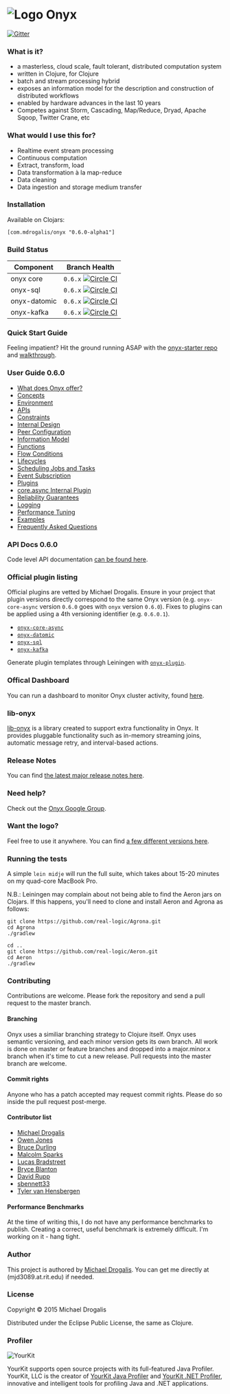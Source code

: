 # ![Logo](http://i.imgur.com/zdlOSZD.png?1) Onyx

[![Gitter](https://badges.gitter.im/Join%20Chat.svg)](https://gitter.im/MichaelDrogalis/onyx?utm_source=badge&utm_medium=badge&utm_campaign=pr-badge&utm_content=badge)

### What is it?

- a masterless, cloud scale, fault tolerant, distributed computation system
- written in Clojure, for Clojure
- batch and stream processing hybrid
- exposes an information model for the description and construction of distributed workflows
- enabled by hardware advances in the last 10 years
- Competes against Storm, Cascading, Map/Reduce, Dryad, Apache Sqoop, Twitter Crane, etc

### What would I use this for?

- Realtime event stream processing
- Continuous computation 
- Extract, transform, load
- Data transformation à la map-reduce
- Data cleaning
- Data ingestion and storage medium transfer

### Installation

Available on Clojars:

```
[com.mdrogalis/onyx "0.6.0-alpha1"]
```

### Build Status

Component | Branch Health
----------|--------------
onyx core | `0.6.x` [![Circle CI](https://circleci.com/gh/MichaelDrogalis/onyx/tree/0.6.x.svg?style=svg)](https://circleci.com/gh/MichaelDrogalis/onyx/tree/0.6.x)
onyx-sql  | `0.6.x` [![Circle CI](https://circleci.com/gh/MichaelDrogalis/onyx-sql/tree/0.6.x.svg?style=svg)](https://circleci.com/gh/MichaelDrogalis/onyx-sql/tree/0.6.x)
onyx-datomic  | `0.6.x` [![Circle CI](https://circleci.com/gh/MichaelDrogalis/onyx-datomic/tree/0.6.x.svg?style=svg)](https://circleci.com/gh/MichaelDrogalis/onyx-datomic/tree/0.6.x)
onyx-kafka| `0.6.x` [![Circle CI](https://circleci.com/gh/MichaelDrogalis/onyx-kafka/tree/0.6.x.svg?style=svg)](https://circleci.com/gh/MichaelDrogalis/onyx-kafka/tree/0.6.x)

### Quick Start Guide

Feeling impatient? Hit the ground running ASAP with the [onyx-starter repo](https://github.com/MichaelDrogalis/onyx-starter) and [walkthrough](https://gist.github.com/MichaelDrogalis/bc620a7617396704125b).

### User Guide 0.6.0
- [What does Onyx offer?](doc/user-guide/what-does-it-offer.md)
- [Concepts](doc/user-guide/concepts.md)
- [Environment](doc/user-guide/environment.md)
- [APIs](doc/user-guide/apis.md)
- [Constraints](doc/user-guide/constraints.md)
- [Internal Design](doc/user-guide/internal-design.md)
- [Peer Configuration](doc/user-guide/peer-config.md)
- [Information Model](doc/user-guide/information-model.md)
- [Functions](doc/user-guide/functions.md)
- [Flow Conditions](doc/user-guide/flow-conditions.md)
- [Lifecycles](doc/user-guide/lifecycles.md)
- [Scheduling Jobs and Tasks](doc/user-guide/scheduling.md)
- [Event Subscription](doc/user-guide/subscription.md)
- [Plugins](doc/user-guide/plugins.md)
- [core.async Internal Plugin](doc/user-guide/core-async-plugin.md)
- [Reliability Guarantees](doc/user-guide/reliability-guarantees.md)
- [Logging](doc/user-guide/logging.md)
- [Performance Tuning](doc/user-guide/performance-tuning.md)
- [Examples](doc/user-guide/examples.md)
- [Frequently Asked Questions](doc/user-guide/faq.md)

### API Docs 0.6.0

Code level API documentation [can be found here](http://michaeldrogalis.github.io/onyx/).

### Official plugin listing

Official plugins are vetted by Michael Drogalis. Ensure in your project that plugin versions directly correspond to the same Onyx version (e.g. `onyx-core-async` version `0.6.0` goes with `onyx` version `0.6.0`). Fixes to plugins can be applied using a 4th versioning identifier (e.g. `0.6.0.1`).

- [`onyx-core-async`](doc/user-guide/core-async-plugin.md)
- [`onyx-datomic`](https://github.com/MichaelDrogalis/onyx-datomic)
- [`onyx-sql`](https://github.com/MichaelDrogalis/onyx-sql)
- [`onyx-kafka`](https://github.com/MichaelDrogalis/onyx-kafka)

Generate plugin templates through Leiningen with [`onyx-plugin`](https://github.com/MichaelDrogalis/onyx-plugin).

### Offical Dashboard

You can run a dashboard to monitor Onyx cluster activity, found [here](https://github.com/lbradstreet/onyx-dashboard).

### lib-onyx

[lib-onyx](https://github.com/MichaelDrogalis/lib-onyx) is a library created to support extra functionality in Onyx. It provides pluggable functionality such as in-memory streaming joins, automatic message retry, and interval-based actions.

### Release Notes

You can find [the latest major release notes here](doc/release-notes/0.6.0.md).

### Need help?

Check out the [Onyx Google Group](https://groups.google.com/forum/#!forum/onyx-user).

### Want the logo?

Feel free to use it anywhere. You can find [a few different versions here](https://github.com/MichaelDrogalis/onyx/tree/0.6.x/resources/logo).

### Running the tests

A simple `lein midje` will run the full suite, which takes about 15-20 minutes on my quad-core MacBook Pro.

N.B.: Leiningen may complain about not being able to find the Aeron jars on Clojars. If this happens, you'll need to clone and install Aeron and Agrona as follows:

```
git clone https://github.com/real-logic/Agrona.git
cd Agrona
./gradlew

cd ..
git clone https://github.com/real-logic/Aeron.git
cd Aeron
./gradlew
```

### Contributing

Contributions are welcome. Please fork the repository and send a pull request to the master branch.

#### Branching

Onyx uses a similiar branching strategy to Clojure itself. Onyx uses semantic versioning, and each minor version gets its own branch. All work is done on master or feature branches and dropped into a major.minor.x branch when it's time to cut a new release. Pull requests into the master branch are welcome.

#### Commit rights

Anyone who has a patch accepted may request commit rights. Please do so inside the pull request post-merge.

#### Contributor list

- [Michael Drogalis](https://github.com/MichaelDrogalis)
- [Owen Jones](https://github.com/owengalenjones)
- [Bruce Durling](https://github.com/otfrom)
- [Malcolm Sparks](https://github.com/malcolmsparks)
- [Lucas Bradstreet](https://github.com/lbradstreet)
- [Bryce Blanton](https://github.com/bblanton)
- [David Rupp](https://github.com/davidrupp)
- [sbennett33](https://github.com/sbennett33)
- [Tyler van Hensbergen](https://github.com/tvanhens)

#### Performance Benchmarks

At the time of writing this, I do not have any performance benchmarks to publish. Creating a correct, useful benchmark is extremely difficult. I'm working on it - hang tight.

### Author

This project is authored by [Michael Drogalis](https://twitter.com/MichaelDrogalis). You can get me directly at (mjd3089.at.rit.edu) if needed.

### License

Copyright © 2015 Michael Drogalis

Distributed under the Eclipse Public License, the same as Clojure.

### Profiler

![YourKit](https://raw.githubusercontent.com/MichaelDrogalis/onyx/master/resources/logo/yourkit.png)

YourKit supports open source projects with its full-featured Java Profiler.
YourKit, LLC is the creator of <a href="https://www.yourkit.com/java/profiler/index.jsp">YourKit Java Profiler</a>
and <a href="https://www.yourkit.com/.net/profiler/index.jsp">YourKit .NET Profiler</a>,
innovative and intelligent tools for profiling Java and .NET applications.
